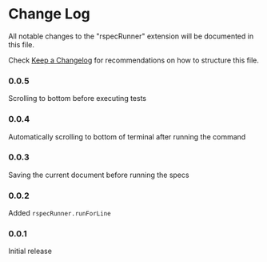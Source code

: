 # Change Log

All notable changes to the "rspecRunner" extension will be documented in this file.

Check [Keep a Changelog](http://keepachangelog.com/) for recommendations on how to structure this file.

### 0.0.5

Scrolling to bottom before executing tests
### 0.0.4

Automatically scrolling to bottom of terminal after running the command
### 0.0.3

Saving the current document before running the specs
### 0.0.2

Added `rspecRunner.runForLine`

### 0.0.1

Initial release